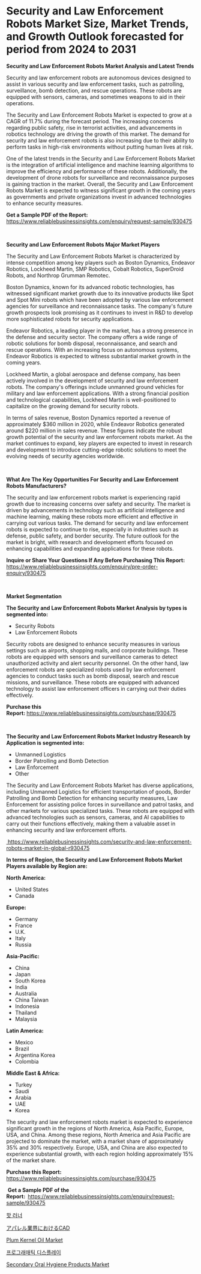 <p><h1>Security and Law Enforcement Robots Market Size, Market Trends, and Growth Outlook forecasted for period from 2024 to 2031</h1></p><p><strong>Security and Law Enforcement Robots Market Analysis and Latest Trends</strong></p>
<p><p>Security and law enforcement robots are autonomous devices designed to assist in various security and law enforcement tasks, such as patrolling, surveillance, bomb detection, and rescue operations. These robots are equipped with sensors, cameras, and sometimes weapons to aid in their operations.</p><p>The Security and Law Enforcement Robots Market is expected to grow at a CAGR of 11.7% during the forecast period. The increasing concerns regarding public safety, rise in terrorist activities, and advancements in robotics technology are driving the growth of this market. The demand for security and law enforcement robots is also increasing due to their ability to perform tasks in high-risk environments without putting human lives at risk.</p><p>One of the latest trends in the Security and Law Enforcement Robots Market is the integration of artificial intelligence and machine learning algorithms to improve the efficiency and performance of these robots. Additionally, the development of drone robots for surveillance and reconnaissance purposes is gaining traction in the market. Overall, the Security and Law Enforcement Robots Market is expected to witness significant growth in the coming years as governments and private organizations invest in advanced technologies to enhance security measures.</p></p>
<p><strong>Get a Sample PDF of the Report:&nbsp;</strong> <a href="https://www.reliablebusinessinsights.com/enquiry/request-sample/930475">https://www.reliablebusinessinsights.com/enquiry/request-sample/930475</a></p>
<p>&nbsp;</p>
<p><strong>Security and Law Enforcement Robots Major Market Players</strong></p>
<p><p>The Security and Law Enforcement Robots Market is characterized by intense competition among key players such as Boston Dynamics, Endeavor Robotics, Lockheed Martin, SMP Robotics, Cobalt Robotics, SuperDroid Robots, and Northrop Grumman Remotec. </p><p>Boston Dynamics, known for its advanced robotic technologies, has witnessed significant market growth due to its innovative products like Spot and Spot Mini robots which have been adopted by various law enforcement agencies for surveillance and reconnaissance tasks. The company's future growth prospects look promising as it continues to invest in R&D to develop more sophisticated robots for security applications.</p><p>Endeavor Robotics, a leading player in the market, has a strong presence in the defense and security sector. The company offers a wide range of robotic solutions for bomb disposal, reconnaissance, and search and rescue operations. With an increasing focus on autonomous systems, Endeavor Robotics is expected to witness substantial market growth in the coming years.</p><p>Lockheed Martin, a global aerospace and defense company, has been actively involved in the development of security and law enforcement robots. The company's offerings include unmanned ground vehicles for military and law enforcement applications. With a strong financial position and technological capabilities, Lockheed Martin is well-positioned to capitalize on the growing demand for security robots.</p><p>In terms of sales revenue, Boston Dynamics reported a revenue of approximately $360 million in 2020, while Endeavor Robotics generated around $220 million in sales revenue. These figures indicate the robust growth potential of the security and law enforcement robots market. As the market continues to expand, key players are expected to invest in research and development to introduce cutting-edge robotic solutions to meet the evolving needs of security agencies worldwide.</p></p>
<p>&nbsp;</p>
<p><strong>What Are The Key Opportunities For Security and Law Enforcement Robots Manufacturers?</strong></p>
<p><p>The security and law enforcement robots market is experiencing rapid growth due to increasing concerns over safety and security. The market is driven by advancements in technology such as artificial intelligence and machine learning, making these robots more efficient and effective in carrying out various tasks. The demand for security and law enforcement robots is expected to continue to rise, especially in industries such as defense, public safety, and border security. The future outlook for the market is bright, with research and development efforts focused on enhancing capabilities and expanding applications for these robots.</p></p>
<p><strong>Inquire or Share Your Questions If Any Before Purchasing This Report:</strong> <a href="https://www.reliablebusinessinsights.com/enquiry/pre-order-enquiry/930475">https://www.reliablebusinessinsights.com/enquiry/pre-order-enquiry/930475</a></p>
<p>&nbsp;</p>
<p><strong>Market Segmentation</strong></p>
<p><strong>The Security and Law Enforcement Robots Market Analysis by types is segmented into:</strong></p>
<p><ul><li>Security Robots</li><li>Law Enforcement Robots</li></ul></p>
<p><p>Security robots are designed to enhance security measures in various settings such as airports, shopping malls, and corporate buildings. These robots are equipped with sensors and surveillance cameras to detect unauthorized activity and alert security personnel. On the other hand, law enforcement robots are specialized robots used by law enforcement agencies to conduct tasks such as bomb disposal, search and rescue missions, and surveillance. These robots are equipped with advanced technology to assist law enforcement officers in carrying out their duties effectively.</p></p>
<p><strong>Purchase this Report:&nbsp;</strong><a href="https://www.reliablebusinessinsights.com/purchase/930475">https://www.reliablebusinessinsights.com/purchase/930475</a></p>
<p>&nbsp;</p>
<p><strong>The Security and Law Enforcement Robots Market Industry Research by Application is segmented into:</strong></p>
<p><ul><li>Unmanned Logistics</li><li>Border Patrolling and Bomb Detection</li><li>Law Enforcement</li><li>Other</li></ul></p>
<p><p>The Security and Law Enforcement Robots Market has diverse applications, including Unmanned Logistics for efficient transportation of goods, Border Patrolling and Bomb Detection for enhancing security measures, Law Enforcement for assisting police forces in surveillance and patrol tasks, and other markets for various specialized tasks. These robots are equipped with advanced technologies such as sensors, cameras, and AI capabilities to carry out their functions effectively, making them a valuable asset in enhancing security and law enforcement efforts.</p></p>
<p><a href="https://www.reliablebusinessinsights.com/security-and-law-enforcement-robots-market-in-global-r930475">&nbsp;https://www.reliablebusinessinsights.com/security-and-law-enforcement-robots-market-in-global-r930475</a></p>
<p><strong>In terms of Region, the Security and Law Enforcement Robots Market Players available by Region are:</strong></p>
<p>
    <p> <strong> North America: </strong>
        <ul>
            <li>United States</li>
            <li>Canada</li>
        </ul>
        </p> 
    <p> <strong> Europe: </strong>
        <ul>
            <li>Germany</li>
            <li>France</li>
            <li>U.K.</li>
            <li>Italy</li>
            <li>Russia</li>
        </ul>
        </p> 
    <p> <strong> Asia-Pacific: </strong>
        <ul>
            <li>China</li>
            <li>Japan</li>
            <li>South Korea</li>
            <li>India</li>
            <li>Australia</li>
            <li>China Taiwan</li>
            <li>Indonesia</li>
            <li>Thailand</li>
            <li>Malaysia</li>
        </ul>
        </p> 
    <p> <strong> Latin America: </strong>
        <ul>
            <li>Mexico</li>
            <li>Brazil</li>
            <li>Argentina Korea</li>
            <li>Colombia</li>
        </ul>
        </p> 
    <p> <strong> Middle East & Africa: </strong>
        <ul>
            <li>Turkey</li>
            <li>Saudi</li>
            <li>Arabia</li>
            <li>UAE</li>
            <li>Korea</li>
        </ul>
    </p>
    </p>
<p><p>The security and law enforcement robots market is expected to experience significant growth in the regions of North America, Asia Pacific, Europe, USA, and China. Among these regions, North America and Asia Pacific are projected to dominate the market, with a market share of approximately 35% and 30% respectively. Europe, USA, and China are also expected to experience substantial growth, with each region holding approximately 15% of the market share.</p></p>
<p><strong>Purchase this Report: </strong><a href="https://www.reliablebusinessinsights.com/purchase/930475">https://www.reliablebusinessinsights.com/purchase/930475</a></p>
<p>&nbsp;<strong>Get a Sample PDF of the Report:&nbsp;&nbsp;</strong><a href="https://www.reliablebusinessinsights.com/enquiry/request-sample/930475">https://www.reliablebusinessinsights.com/enquiry/request-sample/930475</a></p>
<p><strong></strong></p>
<p><p><a href="https://medium.com/@estelwisozk1/%ED%95%AB-%EB%9F%AC%EB%84%88-%EC%8B%9C%EC%9E%A5-%EC%A7%80%ED%91%9C-%ED%95%B4%EB%8F%85-%EC%8B%9C%EC%9E%A5-%EC%A0%90%EC%9C%A0%EC%9C%A8-%ED%8A%B8%EB%A0%8C%EB%93%9C-%EB%B0%8F-%EC%84%B1%EC%9E%A5-%EC%96%91%EC%83%81-762acd5e6f2e">핫 러너</a></p><p><a href="https://github.com/KenyonJohns/Market-Research-Report-List-1/blob/main/852998883940.md">アパレル業界におけるCAD</a></p><p><a href="https://www.linkedin.com/pulse/plum-kernel-oil-market-insight-trends-growth-forecasted-from-zvpme">Plum Kernel Oil Market</a></p><p><a href="https://medium.com/@sybleferry/%ED%94%84%EB%A1%9C%EA%B7%B8%EB%9E%98%EB%A7%A4%ED%8B%B1-%EB%94%94%EC%8A%A4%ED%94%8C%EB%A0%88%EC%9D%B4-%EC%8B%9C%EC%9E%A5%EC%9D%98-%ED%86%B5%EC%B0%B0-%EC%8B%9C%EC%9E%A5-%EB%8F%99%ED%96%A5-%EC%84%B1%EC%9E%A5-2024%EB%85%84%EB%B6%80%ED%84%B0-2031%EB%85%84%EA%B9%8C%EC%A7%80-%EC%98%88%EC%B8%A1%EB%90%9C-%EB%B6%80%EB%B6%84-47cf129b9e9f">프로그래매틱 디스플레이</a></p><p><a href="https://github.com/nicholepatriciadoylenwnrjr0/Market-Research-Report-List-2/blob/main/secondary-oral-hygiene-products-market.md">Secondary Oral Hygiene Products Market</a></p></p>